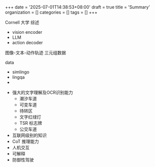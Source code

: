 +++
date = '2025-07-01T14:38:53+08:00'
draft = true
title = 'Summary'
organization = []
categories = []
tags = []
+++

Cornell 大学 综述

- vision encoder
- LLM
- action decoder

图像-文本-动作轨迹 三元组数据



data

- simlingo
- lingqa
- 


* 强大的文字理解及OCR识别能力
    * 潮汐车道
    * 可变车道
    * 待转区
    * 文字红绿灯
    * TSR 标志牌
    * 公交车道
* 互联网级别的知识
* CoT 推理能力
* 人机交互
* 可解释
* 防御性驾驶
